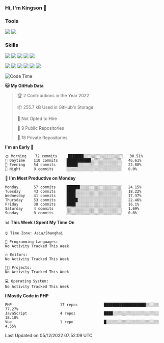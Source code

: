 ### Hi, I'm Kingson 👋

<!--
**Kingson-Zhang/Kingson-Zhang** is a ✨ _special_ ✨ repository because its `README.md` (this file) appears on your GitHub profile.

Here are some ideas to get you started:

- 🔭 I’m currently working on ...
- 🌱 I’m currently learning ...
- 👯 I’m looking to collaborate on ...
- 🤔 I’m looking for help with ...
- 💬 Ask me about ...
- 📫 How to reach me: ...
- 😄 Pronouns: ...
- ⚡ Fun fact: ...
-->

### Tools

[![](https://img.shields.io/badge/-POSTMAN-1D272B?style=flat-square&logo=POSTMAN&logoColor=FB6A3F)](https://www.postman.com/)
[![](https://img.shields.io/badge/-JETBRAINS-27282C?style=flat-square&logo=jetbrains&logoColor=080809)](https://www.jetbrains.com/)

### Skills

[![](https://img.shields.io/badge/-PHP-787BB2?style=flat-square&logo=PHP&logoColor=000000)](https://www.php.net/)
[![](https://img.shields.io/badge/-JavaScript-F7DF1E?style=flat-square&logo=JavaScript&logoColor=ffffff)](http://www.ecmascript.org/)
[![](https://img.shields.io/badge/-Markdown-black?style=flat-square&logo=markdown&logoColor=ffffff)](https://www.markdownguide.org/)
[![](https://img.shields.io/badge/-Python-2C5376?style=flat-square&logo=python&logoColor=FFFFFF)](https://www.python.org/)
[![](https://img.shields.io/badge/-TypeScript-3B78C4?style=flat-square&logo=typescript&logoColor=ffffff)](https://www.typescriptlang.org/)

[![](https://img.shields.io/badge/-Docker-2496ED?style=flat-square&logo=docker&logoColor=ffffff)](https://www.docker.com/)
[![](https://img.shields.io/badge/-Kubernetes-326CE5?style=flat-square&logo=kubernetes&logoColor=ffffff)](https://kubernetes.io/)
[![](https://img.shields.io/badge/-NGINX-269539?style=flat-square&logo=nginx&logoColor=ffffff)](https://nginx.org/)
[![](https://img.shields.io/badge/-GitHub%20Actions-2088FF?style=flat-square&logo=github-actions&logoColor=ffffff)](https://github.com/features/actions)
[![](https://img.shields.io/badge/-Linux-Fcc624?style=flat-square&logo=linux&logoColor=ffffff)](https://www.linux.org/)
[![](https://img.shields.io/badge/-MySQL-00000F?style=flat-square&logo=mysql&logoColor=white)](https://www.mysql.com/)

<!--START_SECTION:waka-->
![Code Time](http://img.shields.io/badge/Code%20Time-0%20secs-blue)

**🐱 My GitHub Data** 

> 🏆 2 Contributions in the Year 2022
 > 
> 📦 255.7 kB Used in GitHub's Storage 
 > 
> 🚫 Not Opted to Hire
 > 
> 📜 9 Public Repositories 
 > 
> 🔑 18 Private Repositories  
 > 
**I'm an Early 🐤** 

```text
🌞 Morning    72 commits     ███████░░░░░░░░░░░░░░░░░░   30.51% 
🌆 Daytime    110 commits    ███████████░░░░░░░░░░░░░░   46.61% 
🌃 Evening    54 commits     █████░░░░░░░░░░░░░░░░░░░░   22.88% 
🌙 Night      0 commits      ░░░░░░░░░░░░░░░░░░░░░░░░░   0.0%

```
📅 **I'm Most Productive on Monday** 

```text
Monday       57 commits     ██████░░░░░░░░░░░░░░░░░░░   24.15% 
Tuesday      43 commits     ████░░░░░░░░░░░░░░░░░░░░░   18.22% 
Wednesday    41 commits     ████░░░░░░░░░░░░░░░░░░░░░   17.37% 
Thursday     53 commits     █████░░░░░░░░░░░░░░░░░░░░   22.46% 
Friday       38 commits     ████░░░░░░░░░░░░░░░░░░░░░   16.1% 
Saturday     4 commits      ░░░░░░░░░░░░░░░░░░░░░░░░░   1.69% 
Sunday       0 commits      ░░░░░░░░░░░░░░░░░░░░░░░░░   0.0%

```


📊 **This Week I Spent My Time On** 

```text
⌚︎ Time Zone: Asia/Shanghai

💬 Programming Languages: 
No Activity Tracked This Week

🔥 Editors: 
No Activity Tracked This Week

🐱‍💻 Projects: 
No Activity Tracked This Week

💻 Operating System: 
No Activity Tracked This Week

```

**I Mostly Code in PHP** 

```text
PHP                      17 repos            ███████████████████░░░░░░   77.27% 
JavaScript               4 repos             ████░░░░░░░░░░░░░░░░░░░░░   18.18% 
Vue                      1 repo              █░░░░░░░░░░░░░░░░░░░░░░░░   4.55%

```



 Last Updated on 05/12/2022 07:52:09 UTC
<!--END_SECTION:waka-->